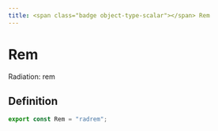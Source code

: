 ```yaml
---
title: <span class="badge object-type-scalar"></span> Rem
---
```

# <span class="badge object-type-scalar"></span> Rem

Radiation: rem

## Definition

```typescript
export const Rem = "radrem";

```
